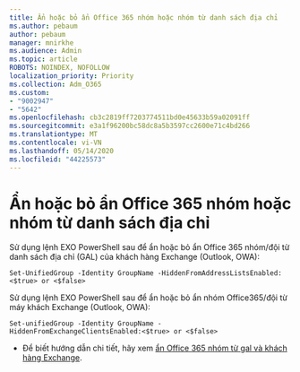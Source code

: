 ```yaml
---
title: Ẩn hoặc bỏ ẩn Office 365 nhóm hoặc nhóm từ danh sách địa chỉ
ms.author: pebaum
author: pebaum
manager: mnirkhe
ms.audience: Admin
ms.topic: article
ROBOTS: NOINDEX, NOFOLLOW
localization_priority: Priority
ms.collection: Adm_O365
ms.custom:
- "9002947"
- "5642"
ms.openlocfilehash: cb3c2819ff7203774511bd0e45633b59a02091ff
ms.sourcegitcommit: e3a1f96200bc58dc8a5b3597cc2600e71c4bd266
ms.translationtype: MT
ms.contentlocale: vi-VN
ms.lasthandoff: 05/14/2020
ms.locfileid: "44225573"
---
```

# <a name="hide-or-un-hide-office-365-groups-or-teams-from-address-list"></a>Ẩn hoặc bỏ ẩn Office 365 nhóm hoặc nhóm từ danh sách địa chỉ

Sử dụng lệnh EXO PowerShell sau để ẩn hoặc bỏ ẩn Office 365 nhóm/đội từ danh sách địa chỉ (GAL) của khách hàng Exchange (Outlook, OWA):

`
    Set-UnifiedGroup -Identity GroupName -HiddenFromAddressListsEnabled:<$true> or <$false>
`

Sử dụng lệnh EXO PowerShell sau để ẩn hoặc bỏ ẩn nhóm Office365/đội từ máy khách Exchange (Outlook, OWA):

`
    Set-unifiedGroup -Identity GroupName -HiddenFromExchangeClientsEnabled:<$true> or <$false>
`

- Để biết hướng dẫn chi tiết, hãy xem [ẩn Office 365 nhóm từ gal và khách hàng Exchange](https://docs.microsoft.com/schooldatasync/hide-office-365-groups-from-the-gal).
